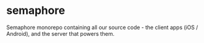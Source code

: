 # semaphore
Semaphore monorepo containing all our source code - the client apps (iOS / Android), and the server that powers them.
